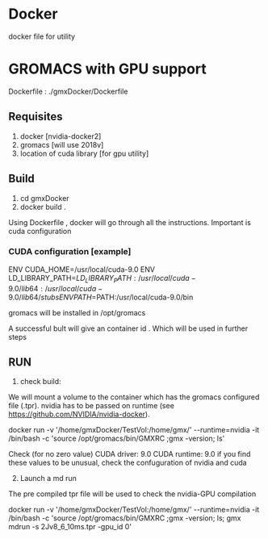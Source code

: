 # Docker
docker file for utility

# GROMACS with GPU support

Dockerfile : ./gmxDocker/Dockerfile

## Requisites
1. docker [nvidia-docker2]
2. gromacs [will use 2018v]
3. location of cuda library [for gpu utility]

## Build

1. cd gmxDocker
2. docker build .

Using Dockerfile , docker will go through all the instructions. Important is cuda configuration

### CUDA configuration [example]
ENV CUDA_HOME=/usr/local/cuda-9.0
ENV LD_LIBRARY_PATH=$LD_LIBRARY_PATH:/usr/local/cuda-9.0/lib64:/usr/local/cuda-9.0/lib64/stubs
ENV PATH=$PATH:/usr/local/cuda-9.0/bin

gromacs will be installed in /opt/gromacs

A successful bult will give an container id <cid>. Which will be used in further steps

## RUN

1. check build: 

We will mount a volume to the container which has the gromacs configured file (.tpr). nvidia has to be passed on runtime (see https://github.com/NVIDIA/nvidia-docker).

docker run -v '/home/gmxDocker/TestVol:/home/gmx/' --runtime=nvidia -it <cid> /bin/bash -c 'source /opt/gromacs/bin/GMXRC ;gmx -version; ls'

Check (for no zero value)
 CUDA driver:        9.0 
 CUDA runtime:       9.0
if you find these values to be unusual, check the confuguration of nvidia and cuda

2. Launch a md run

The pre compiled tpr file will be used to check the nvidia-GPU compilation

docker run -v '/home/gmxDocker/TestVol:/home/gmx/' --runtime=nvidia -it <cid> /bin/bash -c 'source /opt/gromacs/bin/GMXRC ;gmx -version; ls; gmx mdrun -s 2Jv8_6_10ms.tpr -gpu_id 0'



